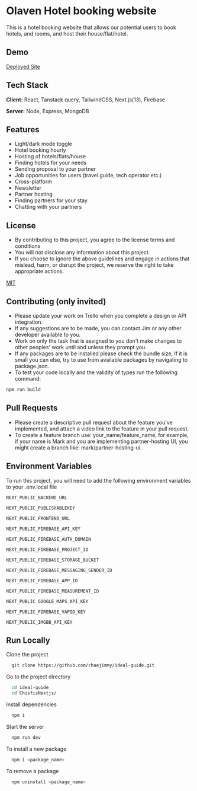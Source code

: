 
# Olaven Hotel booking website

This is a hotel booking website that allows our potential users to book hotels, and rooms, and host their house/flat/hotel. 




## Demo

[Deployed Site](https://olaven-frontend.vercel.app/)


## Tech Stack

**Client:** React, Tanstack query, TailwindCSS, Next.js(13), Firebase

**Server:** Node, Express, MongoDB


## Features

- Light/dark mode toggle
- Hotel booking hourly
- Hosting of hotels/flats/house
- Finding hotels for your needs
- Sending proposal to your partner
- Job opportunities for users (travel guide, tech operator etc.)
- Cross-platform
- Newsletter
- Partner hosting
- Finding partners for your stay
- Chatting with your partners


## License
- By contributing to this project, you agree to the license terms and conditions
- You will not disclose any information about this project.
- If you choose to ignore the above guidelines and engage in actions that mislead, harm, or disrupt the project, we reserve the right to take appropriate actions.

[MIT](https://github.com/DannyMyles/Vacation-Rentail-Housing.git/blob/main/LICENSE)

## Contributing (only invited)

- Please update your work on Trello when you complete a design or API integration.
- If any suggestions are to be made, you can contact Jim or any other developer available to you.
- Work on only the task that is assigned to you don't make changes to other peoples' work until and unless they prompt you.
- If any packages are to be installed please check the bundle size, If it is small you can else, try to use from available packages by navigating to package.json.
- To test your code locally and the validity of types run the following command:
```bash
npm run build
```
  
## Pull Requests
- Please create a descriptive pull request about the feature you've implemented, and attach a video link to the feature in your pull request.
- To create a feature branch use: your_name/feature_name, for example, if your name is Mark and you are implementing partner-hosting UI, you might create a branch like: mark/partner-hosting-ui.



## Environment Variables

To run this project, you will need to add the following environment variables to your .env.local file

`NEXT_PUBLIC_BACKEND_URL`

`NEXT_PUBLIC_PUBLISHABLEKEY`

`NEXT_PUBLIC_FRONTEND_URL`

`NEXT_PUBLIC_FIREBASE_API_KEY`

`NEXT_PUBLIC_FIREBASE_AUTH_DOMAIN`

`NEXT_PUBLIC_FIREBASE_PROJECT_ID`

`NEXT_PUBLIC_FIREBASE_STORAGE_BUCKET`

`NEXT_PUBLIC_FIREBASE_MESSAGING_SENDER_ID`

`NEXT_PUBLIC_FIREBASE_APP_ID`

`NEXT_PUBLIC_FIREBASE_MEASUREMENT_ID`

`NEXT_PUBLIC_GOOGLE_MAPS_API_KEY`

`NEXT_PUBLIC_FIREBASE_VAPID_KEY`

`NEXT_PUBLIC_IMGBB_API_KEY`






## Run Locally

Clone the project

```bash
  git clone https://github.com/chaejimmy/ideal-guide.git
```

Go to the project directory

```bash
  cd ideal-guide
  cd ChisfisNextjs/
```

Install dependencies

```bash
  npm i
```

Start the server

```bash
  npm run dev
```
To install a new package

```bash
  npm i <package_name>
```
To remove a package

```bash
  npm uninstall <package_name>
```

